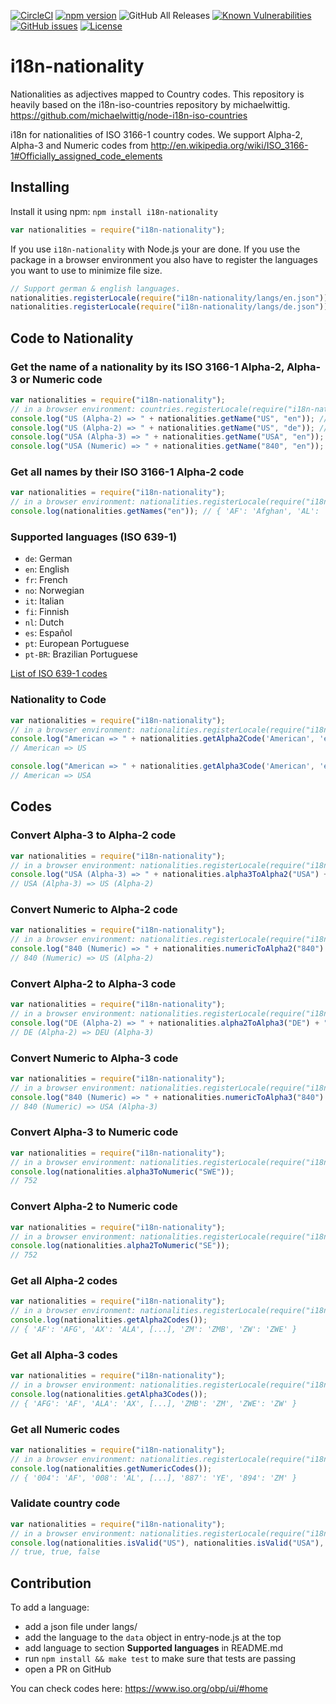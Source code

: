 [![CircleCI](https://circleci.com/gh/sourcecode911/i18n-nationality/tree/master.svg?style=svg)](https://circleci.com/gh/sourcecode911/i18n-nationality/tree/master)
[![npm version](https://badge.fury.io/js/i18n-nationality.svg)](https://badge.fury.io/js/i18n-nationality)
![GitHub All Releases](https://img.shields.io/github/downloads/sourcecode911/i18n-nationality/total)
[![Known Vulnerabilities](https://snyk.io//test/github/sourcecode911/i18n-nationality/badge.svg?targetFile=package.json)](https://snyk.io//test/github/sourcecode911/i18n-nationality?targetFile=package.json)
[![GitHub issues](https://img.shields.io/github/issues/sourcecode911/i18n-nationality)](https://github.com/sourcecode911/i18n-nationality/issues)
[![License](https://img.shields.io/github/license/sourcecode911/i18n-nationality)](https://github.com/sourcecode911/i18n-nationality/LICENSE)

# i18n-nationality

Nationalities as adjectives mapped to Country codes. This repository is heavily based on the i18n-iso-countries repository by michaelwittig.
<https://github.com/michaelwittig/node-i18n-iso-countries>

i18n for nationalities of ISO 3166-1 country codes. We support Alpha-2, Alpha-3 and Numeric codes from <http://en.wikipedia.org/wiki/ISO_3166-1#Officially_assigned_code_elements>

## Installing

Install it using npm: `npm install i18n-nationality`

```javascript
var nationalities = require("i18n-nationality");
```

If you use `i18n-nationality` with Node.js your are done. If you use the package in a browser environment you also have to register the languages you want to use to minimize file size.

```javascript
// Support german & english languages.
nationalities.registerLocale(require("i18n-nationality/langs/en.json"));
nationalities.registerLocale(require("i18n-nationality/langs/de.json"));
```

## Code to Nationality

### Get the name of a nationality by its ISO 3166-1 Alpha-2, Alpha-3 or Numeric code

```javascript
var nationalities = require("i18n-nationality");
// in a browser environment: countries.registerLocale(require("i18n-nationality/langs/en.json"));
console.log("US (Alpha-2) => " + nationalities.getName("US", "en")); // American
console.log("US (Alpha-2) => " + nationalities.getName("US", "de")); // Amerikanisch
console.log("USA (Alpha-3) => " + nationalities.getName("USA", "en")); // American
console.log("USA (Numeric) => " + nationalities.getName("840", "en")); // American
```

### Get all names by their ISO 3166-1 Alpha-2 code

```javascript
var nationalities = require("i18n-nationality");
// in a browser environment: nationalities.registerLocale(require("i18n-nationality/langs/en.json"));
console.log(nationalities.getNames("en")); // { 'AF': 'Afghan', 'AL': 'Albanian', [...], 'ZM': 'Zambian', 'ZW': 'Zimbabwean' }
```

### Supported languages (ISO 639-1)

-   `de`: German
-   `en`: English
-   `fr`: French
-   `no`: Norwegian
-   `it`: Italian
-   `fi`: Finnish
-   `nl`: Dutch
-   `es`: Español
-   `pt`: European Portuguese
-   `pt-BR`: Brazilian Portuguese

[List of ISO 639-1 codes](https://en.wikipedia.org/wiki/List_of_ISO_639-1_codes)

### Nationality to Code

```javascript
var nationalities = require("i18n-nationality");
// in a browser environment: nationalities.registerLocale(require("i18n-nationality/langs/en.json"));
console.log("American => " + nationalities.getAlpha2Code('American', 'en'));
// American => US

console.log("American => " + nationalities.getAlpha3Code('American', 'en'));
// American => USA
```

## Codes

### Convert Alpha-3 to Alpha-2 code

```javascript
var nationalities = require("i18n-nationality");
// in a browser environment: nationalities.registerLocale(require("i18n-nationality/langs/en.json"));
console.log("USA (Alpha-3) => " + nationalities.alpha3ToAlpha2("USA") + " (Alpha-2)");
// USA (Alpha-3) => US (Alpha-2)
```

### Convert Numeric to Alpha-2 code

```javascript
var nationalities = require("i18n-nationality");
// in a browser environment: nationalities.registerLocale(require("i18n-nationality/langs/en.json"));
console.log("840 (Numeric) => " + nationalities.numericToAlpha2("840") + " (Alpha-2)");
// 840 (Numeric) => US (Alpha-2)
```

### Convert Alpha-2 to Alpha-3 code

```javascript
var nationalities = require("i18n-nationality");
// in a browser environment: nationalities.registerLocale(require("i18n-nationality/langs/en.json"));
console.log("DE (Alpha-2) => " + nationalities.alpha2ToAlpha3("DE") + " (Alpha-3)");
// DE (Alpha-2) => DEU (Alpha-3)
```

### Convert Numeric to Alpha-3 code

```javascript
var nationalities = require("i18n-nationality");
// in a browser environment: nationalities.registerLocale(require("i18n-nationality/langs/en.json"));
console.log("840 (Numeric) => " + nationalities.numericToAlpha3("840") + " (Alpha-3)");
// 840 (Numeric) => USA (Alpha-3)
```

### Convert Alpha-3 to Numeric code

```javascript
var nationalities = require("i18n-nationality");
// in a browser environment: nationalities.registerLocale(require("i18n-nationality/langs/en.json"));
console.log(nationalities.alpha3ToNumeric("SWE"));
// 752
```

### Convert Alpha-2 to Numeric code

```javascript
var nationalities = require("i18n-nationality");
// in a browser environment: nationalities.registerLocale(require("i18n-nationality/langs/en.json"));
console.log(nationalities.alpha2ToNumeric("SE"));
// 752
```

### Get all Alpha-2 codes

```javascript
var nationalities = require("i18n-nationality");
// in a browser environment: nationalities.registerLocale(require("i18n-nationality/langs/en.json"));
console.log(nationalities.getAlpha2Codes());
// { 'AF': 'AFG', 'AX': 'ALA', [...], 'ZM': 'ZMB', 'ZW': 'ZWE' }
```

### Get all Alpha-3 codes

```javascript
var nationalities = require("i18n-nationality");
// in a browser environment: nationalities.registerLocale(require("i18n-nationality/langs/en.json"));
console.log(nationalities.getAlpha3Codes());
// { 'AFG': 'AF', 'ALA': 'AX', [...], 'ZMB': 'ZM', 'ZWE': 'ZW' }
```

### Get all Numeric codes

```javascript
var nationalities = require("i18n-nationality");
// in a browser environment: nationalities.registerLocale(require("i18n-nationality/langs/en.json"));
console.log(nationalities.getNumericCodes());
// { '004': 'AF', '008': 'AL', [...], '887': 'YE', '894': 'ZM' }
```

### Validate country code

```javascript
var nationalities = require("i18n-nationality");
// in a browser environment: nationalities.registerLocale(require("i18n-nationality/langs/en.json"));
console.log(nationalities.isValid("US"), nationalities.isValid("USA"), nationalities.isValid("XX")));
// true, true, false
```

## Contribution

To add a language:

-   add a json file under langs/
-   add the language to the `data` object in entry-node.js at the top
-   add language to section **Supported languages** in README.md
-   run `npm install && make test` to make sure that tests are passing
-   open a PR on GitHub

You can check codes here: https://www.iso.org/obp/ui/#home
